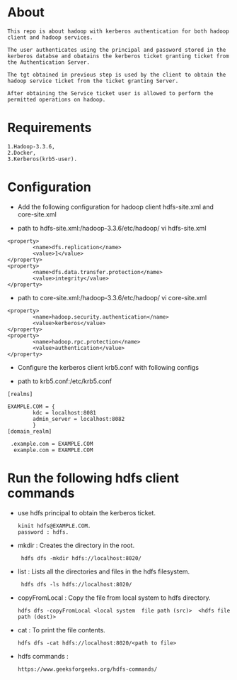 # About 

```
This repo is about hadoop with kerberos authentication for both hadoop client and hadoop services.

The user authenticates using the principal and password stored in the kerberos databse and obatains the kerberos ticket granting ticket from the Authentication Server.

The tgt obtained in previous step is used by the client to obtain the hadoop service ticket from the ticket granting Server.

After obtaining the Service ticket user is allowed to perform the permitted operations on hadoop.
```

# Requirements

```
1.Hadoop-3.3.6,
2.Docker,
3.Kerberos(krb5-user).
```

# Configuration


* Add the following configuration for hadoop client hdfs-site.xml and core-site.xml 

* path to hdfs-site.xml:/hadoop-3.3.6/etc/hadoop/ vi hdfs-site.xml

```
<property>
        <name>dfs.replication</name>
        <value>1</value>
</property>
<property>
        <name>dfs.data.transfer.protection</name>
        <value>integrity</value>
</property>
```

* path to core-site.xml:/hadoop-3.3.6/etc/hadoop/ vi core-site.xml

```
<property>
        <name>hadoop.security.authentication</name>
        <value>kerberos</value>
</property>
<property>
        <name>hadoop.rpc.protection</name>
        <value>authentication</value>
</property>
```

* Configure the kerberos client krb5.conf with following configs

* path to krb5.conf:/etc/krb5.conf

```
[realms]

EXAMPLE.COM = {
		kdc = localhost:8081
		admin_server = localhost:8082
		}
[domain_realm]

 .example.com = EXAMPLE.COM
  example.com = EXAMPLE.COM
  ```

# Run the following hdfs client commands

* use hdfs principal to obtain the kerberos ticket.
  ```
  kinit hdfs@EXAMPLE.COM.
  password : hdfs.
  ```
* mkdir : Creates the directory in the root.
  ```
   hdfs dfs -mkdir hdfs://localhost:8020/
  ```
* list : Lists all the directories and files in the hdfs filesystem.
  ```
   hdfs dfs -ls hdfs://localhost:8020/
  ```
* copyFromLocal : Copy the file from local system to hdfs directory.
   ```
   hdfs dfs -copyFromLocal <local system  file path (src)>  <hdfs file path (dest)>
   ```
* cat : To print the file contents.
    ```
    hdfs dfs -cat hdfs://localhost:8020/<path to file>
    ```
* hdfs commands :
    ```
    https://www.geeksforgeeks.org/hdfs-commands/
    ```


